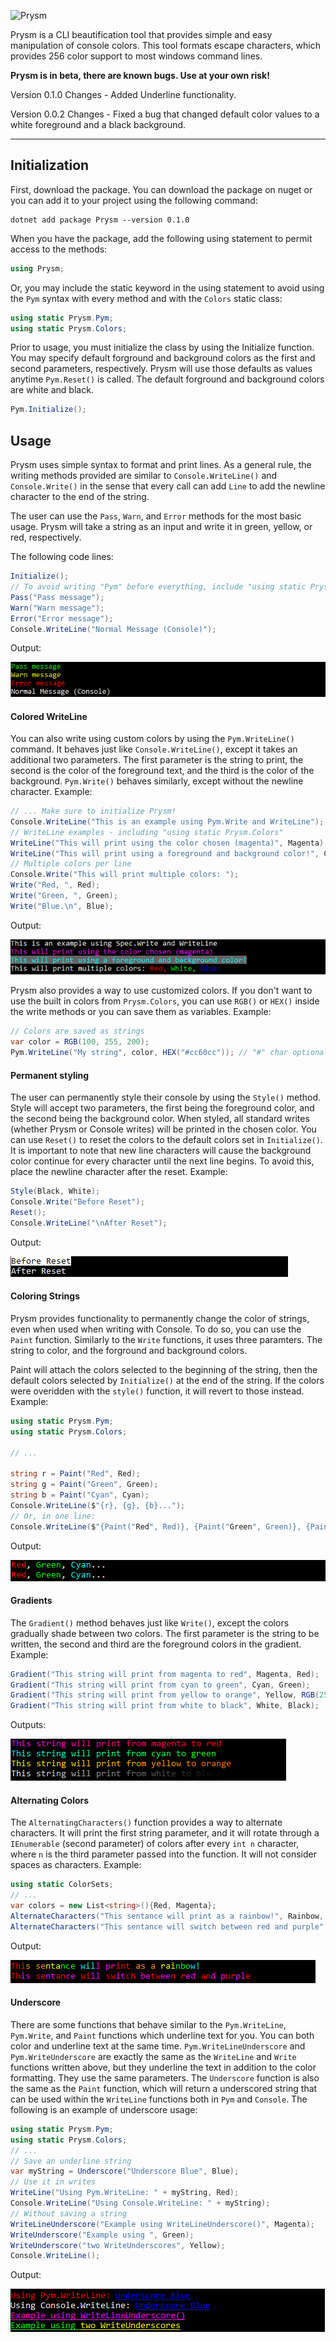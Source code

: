 ![Prysm](/images/CroppedBlackPrism)

Prysm is a CLI beautification tool that provides simple and easy manipulation of console colors.
This tool formats escape characters, which provides 256 color support to most windows command lines.

**Prysm is in beta, there are known bugs. Use at your own risk!**

Version 0.1.0 Changes - Added Underline functionality.

Version 0.0.2 Changes - Fixed a bug that changed default color values to a white foreground and a black background.

-----

## Initialization

First, download the package. You can download the package on nuget or you can add it to your project using the following command:
```
dotnet add package Prysm --version 0.1.0
```

When you have the package, add the following using statement to permit access to the methods:
```C#
using Prysm;
```
Or, you may include the static keyword in the using statement to avoid using the `Pym` syntax with every method and with the `Colors` static class:
```C#
using static Prysm.Pym;
using static Prysm.Colors;
```
Prior to usage, you must initialize the class by using the Initialize function. 
You may specify default forground and background colors as the first and second parameters, respectively. 
Prysm will use those defaults as values anytime `Pym.Reset()` is called. 
The default forground and background colors are white and black.
```C#
Pym.Initialize();
```

## Usage

Prysm uses simple syntax to format and print lines. 
As a general rule, the writing methods provided are similar to `Console.WriteLine()` and `Console.Write()` in the sense that every call can add `Line` to add the newline character to the end of the string.

The user can use the `Pass`, `Warn`, and `Error` methods for the most basic usage. 
Prysm will take a string as an input and write it in green, yellow, or red, respectively.

The following code lines:
```C#
Initialize();
// To avoid writing "Pym" before everything, include "using static Prysm.Pym;"
Pass("Pass message");
Warn("Warn message");
Error("Error message");
Console.WriteLine("Normal Message (Console)");
```
Output:

![Example output of Pass, Warn, and Error lines](/images/PFEExample.png)

#### Colored WriteLine

You can also write using custom colors by using the `Pym.WriteLine()` command.
It behaves just like `Console.WriteLine()`, except it takes an additional two parameters. 
The first parameter is the string to print, the second is the color of the foreground text, and the third is the color of the background. `Pym.Write()` behaves similarly, except without the newline character. Example:

```C#
// ... Make sure to initialize Prysm!
Console.WriteLine("This is an example using Pym.Write and WriteLine");
// WriteLine examples - including "using static Prysm.Colors"
WriteLine("This will print using the color chosen (magenta)", Magenta);
WriteLine("This will print using a foreground and background color!", Cyan, Grey);
// Multiple colors per line
Console.Write("This will print multiple colors: ");
Write("Red, ", Red);
Write("Green, ", Green);
Write("Blue.\n", Blue);
```

Output:

![Example output of Pass, Warn, and Error lines](/images/WLExample.png)

Prysm also provides a way to use customized colors. If you don't want to use the built in colors from `Prysm.Colors`, you can use `RGB()` or `HEX()` inside the write methods or you can save them as variables. Example:
```C#
// Colors are saved as strings
var color = RGB(100, 255, 200);
Pym.WriteLine("My string", color, HEX("#cc60cc")); // "#" char optional for HEX()
```

#### Permanent styling

The user can permanently style their console by using the `Style()` method. Style will accept two parameters, the first being the foreground color, and the second being the background color. When styled, all standard writes (whether Prysm or Console writes) will be printed in the chosen color. You can use `Reset()` to reset the colors to the default colors set in `Initialize()`. It is important to note that new line characters will cause the background color continue for every character until the next line begins. To avoid this, place the newline character after the reset. Example:
```C#
Style(Black, White);
Console.Write("Before Reset");
Reset();
Console.WriteLine("\nAfter Reset");
```

Output:

![Example with Paint](/images/SRExample.png)

#### Coloring Strings

Prysm provides functionality to permanently change the color of strings, even when used when writing with Console. To do so, you can use the `Paint` function. Similarly to the `Write` functions, it uses three paramters. The string to color, and the forground and background colors. 

Paint will attach the colors selected to the beginning of the string, then the default colors selected by `Initialize()` at the end of the string. If the colors were overidden with the `style()` function, it will revert to those instead. Example:

```C#
using static Prysm.Pym;
using static Prysm.Colors;

// ...

string r = Paint("Red", Red);
string g = Paint("Green", Green);
string b = Paint("Cyan", Cyan);
Console.WriteLine($"{r}, {g}, {b}...");
// Or, in one line:
Console.WriteLine($"{Paint("Red", Red)}, {Paint("Green", Green)}, {Paint("Cyan", Cyan)}...");
```
Output:

![Example with Paint](/images/PExample.png)

#### Gradients

The `Gradient()` method behaves just like `Write()`, except the colors gradually shade between two colors. <!--Therefore, it accepts five parameters. The first is the string to be written, the second and third are the foreground colors to gradient, and the fourth and fifth are the background colors to gradient.-->The first parameter is the string to be written, the second and third are the foreground colors in the gradient. Example:
```C#
Gradient("This string will print from magenta to red", Magenta, Red);
Gradient("This string will print from cyan to green", Cyan, Green);
Gradient("This string will print from yellow to orange", Yellow, RGB(255, 100, 0));
Gradient("This string will print from white to black", White, Black);
```

Outputs:

![Example with Paint](/images/GExample.png)

#### Alternating Colors

The `AlternatingCharacters()` function provides a way to alternate characters. It will print the first string parameter, and it will rotate through a `IEnumerable` (second parameter) of colors after every `int n` character, where `n` is the third parameter passed into the function. It will not consider spaces as characters. Example:

```C#
using static ColorSets;
// ...
var colors = new List<string>(){Red, Magenta};
AlternateCharacters("This sentance will print as a rainbow!", Rainbow, 3);
AlternateCharacters("This sentance will switch between red and purple", colors, 2);
```

Output:

![Example with AlternatingCharacters](/images/ACExample.png)

#### Underscore

There are some functions that behave similar to the `Pym.WriteLine`, `Pym.Write`, and `Paint` functions which underline text for you. You can both color and underline text at the same time. `Pym.WriteLineUnderscore` and `Pym.WriteUnderscore` are exactly the same as the `WriteLine` and `Write` functions written above, but they underline the text in addition to the color formatting. They use the same parameters. The `Underscore` function is also the same as the `Paint` function, which will return a underscored string that can be used within the `WriteLine` functions both in `Pym` and `Console`. The following is an example of underscore usage:

```C#
using static Prysm.Pym;
using static Prysm.Colors;
// ...
// Save an underline string
var myString = Underscore("Underscore Blue", Blue);
// Use it in writes
WriteLine("Using Pym.WriteLine: " + myString, Red);
Console.WriteLine("Using Console.WriteLine: " + myString);
// Without saving a string
WriteLineUnderscore("Example using WriteLineUnderscore()", Magenta);
WriteUnderscore("Example using ", Green);
WriteUnderscore("two WriteUnderscores", Yellow);
Console.WriteLine();
```

Output:

![Example with Underscore](/images/UExample.png)
